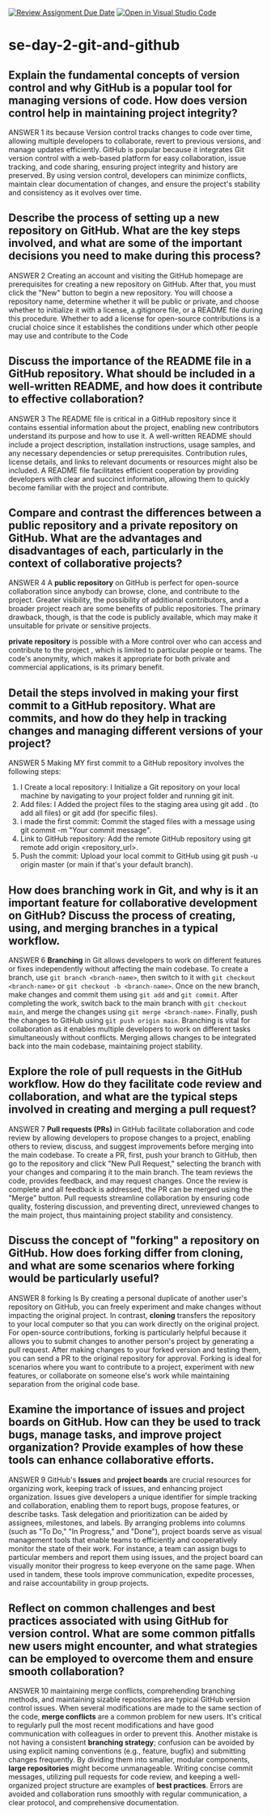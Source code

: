 [![Review Assignment Due Date](https://classroom.github.com/assets/deadline-readme-button-22041afd0340ce965d47ae6ef1cefeee28c7c493a6346c4f15d667ab976d596c.svg)](https://classroom.github.com/a/8wgCKhpZ)
[![Open in Visual Studio Code](https://classroom.github.com/assets/open-in-vscode-2e0aaae1b6195c2367325f4f02e2d04e9abb55f0b24a779b69b11b9e10269abc.svg)](https://classroom.github.com/online_ide?assignment_repo_id=18539813&assignment_repo_type=AssignmentRepo)
# se-day-2-git-and-github

## Explain the fundamental concepts of version control and why GitHub is a popular tool for managing versions of code. How does version control help in maintaining project integrity?
ANSWER 1
its because Version control tracks changes to code over time, allowing multiple developers to collaborate, revert to previous versions, and manage updates efficiently.  GitHub is popular because it integrates Git version control with a web-based platform for easy collaboration, issue tracking, and code sharing, ensuring project integrity and history are preserved.  By using version control, developers can minimize conflicts, maintain clear documentation of changes, and ensure the project's stability and consistency as it evolves over time.

## Describe the process of setting up a new repository on GitHub. What are the key steps involved, and what are some of the important decisions you need to make during this process?
ANSWER 2
Creating an account and visiting the GitHub homepage are prerequisites for creating a new repository on GitHub. After that, you must click the "New" button to begin a new repository.  You will choose a repository name, determine whether it will be public or private, and choose whether to initialize it with a license, a.gitignore file, or a README file during this procedure.  Whether to add a license for open-source contributions is a crucial choice since it establishes the conditions under which other people may use and contribute to the Code

## Discuss the importance of the README file in a GitHub repository. What should be included in a well-written README, and how does it contribute to effective collaboration?
ANSWER 3
The README file is critical in a GitHub repository since it contains essential information about the project, enabling new contributors understand its purpose and how to use it.  A well-written README should include a project description, installation instructions, usage samples, and any necessary dependencies or setup prerequisites.  Contribution rules, license details, and links to relevant documents or resources might also be included.  A README file facilitates efficient cooperation by providing developers with clear and succinct information, allowing them to quickly become familiar with the project and contribute.

## Compare and contrast the differences between a public repository and a private repository on GitHub. What are the advantages and disadvantages of each, particularly in the context of collaborative projects?
ANSWER 4
A **public repository** on GitHub is perfect for open-source collaboration since anybody can browse, clone, and contribute to the project.  Greater visibility, the possibility of additional contributors, and a broader project reach are some benefits of public repositories.  The primary drawback, though, is that the code is publicly available, which may make it unsuitable for private or sensitive projects.

 **private repository** is possible with a More control over who can access and contribute to the project , which is limited to particular people or teams.  The code's anonymity, which makes it appropriate for both private and commercial applications, is its primary benefit. 
 
## Detail the steps involved in making your first commit to a GitHub repository. What are commits, and how do they help in tracking changes and managing different versions of your project?
ANSWER 5
Making MY first commit to a GitHub repository involves the following steps:

 1. I Create a local repository: I Initialize a Git repository on your local machine by navigating to your project folder and running git init.
 2. Add files:  I Added the project files to the staging area using git add . (to add all files) or git add <filename> (for specific files).
 3. i made  the first commit: Commit the staged files with a message using git commit -m "Your commit message".
 4. Link to GitHub repository: Add the remote GitHub repository using git remote add origin <repository_url>.
 5. Push the commit: Upload your local commit to GitHub using git push -u origin master (or main if that's your default branch).
    

## How does branching work in Git, and why is it an important feature for collaborative development on GitHub? Discuss the process of creating, using, and merging branches in a typical workflow.
ANSWER 6
**Branching** in Git allows developers to work on different features or fixes independently without affecting the main codebase. To create a branch, use `git branch <branch-name>`, then switch to it with `git checkout <branch-name>` or `git checkout -b <branch-name>`. Once on the new branch, make changes and commit them using `git add` and `git commit`. After completing the work, switch back to the main branch with `git checkout main`, and merge the changes using `git merge <branch-name>`. Finally, push the changes to GitHub using `git push origin main`. Branching is vital for collaboration as it enables multiple developers to work on different tasks simultaneously without conflicts. Merging allows changes to be integrated back into the main codebase, maintaining project stability.

## Explore the role of pull requests in the GitHub workflow. How do they facilitate code review and collaboration, and what are the typical steps involved in creating and merging a pull request?
ANSWER 7
**Pull requests (PRs)** in GitHub facilitate collaboration and code review by allowing developers to propose changes to a project, enabling others to review, discuss, and suggest improvements before merging into the main codebase. To create a PR, first, push your branch to GitHub, then go to the repository and click "New Pull Request," selecting the branch with your changes and comparing it to the main branch. The team reviews the code, provides feedback, and may request changes. Once the review is complete and all feedback is addressed, the PR can be merged using the "Merge" button. Pull requests streamline collaboration by ensuring code quality, fostering discussion, and preventing direct, unreviewed changes to the main project, thus maintaining project stability and consistency.

## Discuss the concept of "forking" a repository on GitHub. How does forking differ from cloning, and what are some scenarios where forking would be particularly useful?
ANSWER 8
forking Is By creating a personal duplicate of another user's repository on GitHub, you can freely experiment and make changes without impacting the original project. In contrast, **cloning** transfers the repository to your local computer so that you can work directly on the original project.  For open-source contributions, forking is particularly helpful because it allows you to submit changes to another person's project by generating a pull request.  After making changes to your forked version and testing them, you can send a PR to the original repository for approval. Forking is ideal for scenarios where you want to contribute to a project, experiment with new features, or collaborate on someone else's work while maintaining separation from the original code base.

## Examine the importance of issues and project boards on GitHub. How can they be used to track bugs, manage tasks, and improve project organization? Provide examples of how these tools can enhance collaborative efforts.
ANSWER 9
GitHub's **Issues** and **project boards** are crucial resources for organizing work, keeping track of issues, and enhancing project organization.  Issues give developers a unique identifier for simple tracking and collaboration, enabling them to report bugs, propose features, or describe tasks.  Task delegation and prioritization can be aided by assignees, milestones, and labels.  By arranging problems into columns (such as "To Do," "In Progress," and "Done"), project boards serve as visual management tools that enable teams to efficiently and cooperatively monitor the state of their work.  For instance, a team can assign bugs to particular members and report them using issues, and the project board can visually monitor their progress to keep everyone on the same page.  When used in tandem, these tools improve communication, expedite processes, and raise accountability in group projects.

## Reflect on common challenges and best practices associated with using GitHub for version control. What are some common pitfalls new users might encounter, and what strategies can be employed to overcome them and ensure smooth collaboration?
ANSWER 10
maintaining merge conflicts, comprehending branching methods, and maintaining sizable repositories are typical GitHub version control issues.  When several modifications are made to the same section of the code, **merge conflicts** are a common problem for new users.  It's critical to regularly pull the most recent modifications and have good communication with colleagues in order to prevent this.  Another mistake is not having a consistent **branching strategy**; confusion can be avoided by using explicit naming conventions (e.g., feature, bugfix) and submitting changes frequently.  By dividing them into smaller, modular components, **large repositories** might become unmanageable.  Writing concise commit messages, utilizing pull requests for code review, and keeping a well-organized project structure are examples of **best practices**.  Errors are avoided and collaboration runs smoothly with regular communication, a clear protocol, and comprehensive documentation.
